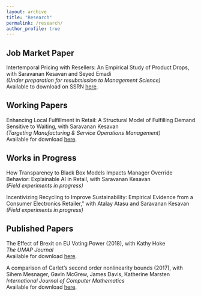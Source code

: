 ```yaml
---
layout: archive
title: "Research"
permalink: /research/
author_profile: true
---
```


## Job Market Paper

Intertemporal Pricing with Resellers: An Empirical Study of Product Drops, with Saravanan Kesavan and Seyed Emadi \
*(Under preparation for resubmission to Management Science)* \
Available to download on SSRN [here](https://papers.ssrn.com/sol3/papers.cfm?abstract_id=3824987).

## Working Papers

Enhancing Local Fulfillment in Retail: A Structural Model of Fulfilling Demand Sensitive to Waiting, with Saravanan Kesavan \
*(Targeting Manufacturing & Service Operations Management)* \
Available for download [here](/files/pdf/closer_fulfillment.pdf).

## Works in Progress

How Transparency to Black Box Models Impacts Manager Override Behavior: Explainable AI in Retail, with Saravanan Kesavan \
*(Field experiments in progress)*

Incentivizing Recycling to Improve Sustainability: Empirical Evidence from a Consumer Electronics Retailer,” with Atalay Atasu and Saravanan Kesavan \
*(Field experiments in progress)*

## Published Papers

The Effect of Brexit on EU Voting Power (2018), with Kathy Hoke \
*The UMAP Journal* \
Available for download [here](https://www.comap.com/product/?idx=1618).

A comparison of Carlet’s second order nonlinearity bounds (2017), with Sihem Mesnager, Gavin McGrew, James Davis, Katherine Marsten \
*International Journal of Computer Mathematics* \
Available for download [here](https://www.tandfonline.com/doi/abs/10.1080/00207160.2015.1112002?journalCode=gcom20).


	


